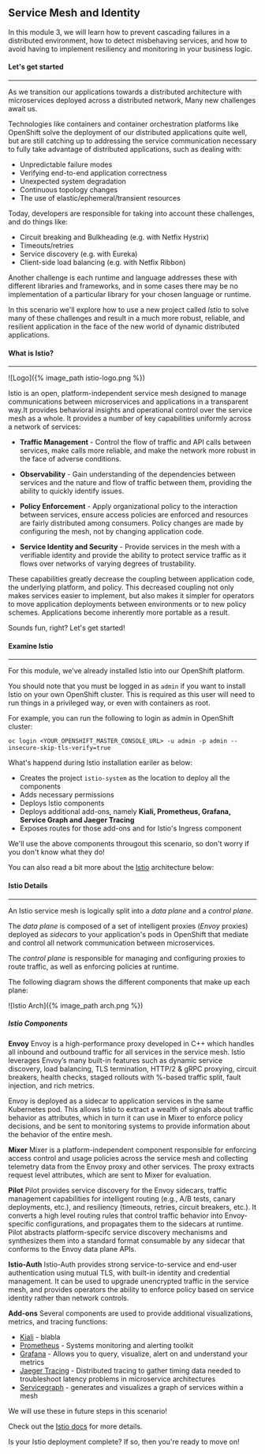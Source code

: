 ## Service Mesh and Identity

In this module 3, we will learn how to prevent cascading failures in a distributed environment, how to detect misbehaving services, and how to avoid having to implement resiliency and monitoring in your business logic.

#### Let's get started

---

As we transition our applications towards a distributed architecture with microservices deployed across a distributed
network, Many new challenges await us.

Technologies like containers and container orchestration platforms like OpenShift solve the deployment of our distributed
applications quite well, but are still catching up to addressing the service communication necessary to fully take advantage
of distributed applications, such as dealing with:

* Unpredictable failure modes
* Verifying end-to-end application correctness
* Unexpected system degradation
* Continuous topology changes
* The use of elastic/ephemeral/transient resources

Today, developers are responsible for taking into account these challenges, and do things like:

* Circuit breaking and Bulkheading (e.g. with Netfix Hystrix)
* Timeouts/retries
* Service discovery (e.g. with Eureka)
* Client-side load balancing (e.g. with Netfix Ribbon)

Another challenge is each runtime and language addresses these with different libraries and frameworks, and in
some cases there may be no implementation of a particular library for your chosen language or runtime.

In this scenario we'll explore how to use a new project called _Istio_ to solve many of these challenges and result in
a much more robust, reliable, and resilient application in the face of the new world of dynamic distributed applications.

#### What is Istio?

---

![Logo]({% image_path istio-logo.png %})

Istio is an open, platform-independent service mesh designed to manage communications between microservices and
applications in a transparent way.It provides behavioral insights and operational control over the service mesh
as a whole. It provides a number of key capabilities uniformly across a network of services:

* **Traffic Management** - Control the flow of traffic and API calls between services, make calls more reliable, and make the network more robust in the face of adverse conditions.

* **Observability** - Gain understanding of the dependencies between services and the nature and flow of traffic between them, providing the ability to quickly identify issues.

* **Policy Enforcement** - Apply organizational policy to the interaction between services, ensure access policies are enforced and resources are fairly distributed among consumers. Policy changes are made by configuring the mesh, not by changing application code.

* **Service Identity and Security** - Provide services in the mesh with a verifiable identity and provide the ability to protect service traffic as it flows over networks of varying degrees of trustability.

These capabilities greatly decrease the coupling between application code, the underlying platform, and policy. This decreased coupling not only makes services easier to implement, but also makes it simpler for operators to move application deployments between environments or to new policy schemes. Applications become inherently more portable as a result.

Sounds fun, right? Let's get started!

#### Examine Istio

---

For this module, we've already installed Istio into our OpenShift platform.

You should note that you must be logged in as `admin` if you want to install Istio on your own OpenShift cluster. This is required as this
user will need to run things in a privileged way, or even with containers as root.

For example, you can run the following to login as admin in OpenShift cluster:

`oc login <YOUR_OPENSHIFT_MASTER_CONSOLE_URL> -u admin -p admin --insecure-skip-tls-verify=true`

What's happend during Istio installation eariler as below:

* Creates the project `istio-system` as the location to deploy all the components
* Adds necessary permissions
* Deploys Istio components
* Deploys additional add-ons, namely **Kiali, Prometheus, Grafana, Service Graph and Jaeger Tracing**
* Exposes routes for those add-ons and for Istio's Ingress component

We'll use the above components througout this scenario, so don't worry if you don't know what they do!

You can also read a bit more about the [Istio](https://istio.io/docs) architecture below:

#### Istio Details

 ---

An Istio service mesh is logically split into a _data plane_ and a _control plane_.

The _data plane_ is composed of a set of intelligent proxies (_Envoy_ proxies) deployed as _sidecars_ to your application's pods in OpenShift that mediate and control all network communication between microservices.

The _control plane_ is responsible for managing and configuring proxies to route traffic, as well as enforcing policies at runtime.

The following diagram shows the different components that make up each plane:

![Istio Arch]({% image_path arch.png %})

##### Istio Components

**Envoy**
Envoy is a high-performance proxy developed in C++ which handles all inbound and outbound traffic for all services in the service mesh. Istio leverages Envoy’s many built-in features such as dynamic service discovery, load balancing, TLS termination, HTTP/2 & gRPC proxying, circuit breakers, health checks, staged rollouts with %-based traffic split, fault injection, and rich metrics.

Envoy is deployed as a sidecar to application services in the same Kubernetes pod. This allows Istio to extract a wealth of signals about traffic behavior as attributes, which in turn it can use in Mixer to enforce policy decisions, and be sent to monitoring systems to provide information about the behavior of the entire mesh.

**Mixer**
Mixer is a platform-independent component responsible for enforcing access control and usage policies across the service mesh and collecting telemetry data from the Envoy proxy and other services. The proxy extracts request level attributes, which are sent to Mixer for evaluation.

**Pilot**
Pilot provides service discovery for the Envoy sidecars, traffic management capabilities for intelligent routing (e.g., A/B tests, canary deployments, etc.), and resiliency (timeouts, retries, circuit breakers, etc.). It converts a high level routing rules that control traffic behavior into Envoy-specific configurations, and propagates them to the sidecars at runtime. Pilot abstracts platform-specifc service discovery mechanisms and synthesizes them into a standard format consumable by any sidecar that conforms to the Envoy data plane APIs.

**Istio-Auth**
Istio-Auth provides strong service-to-service and end-user authentication using mutual TLS, with built-in identity and credential management. It can be used to upgrade unencrypted traffic in the service mesh, and provides operators the ability to enforce policy based on service identity rather than network controls.

**Add-ons**
Several components are used to provide additional visualizations, metrics, and tracing functions:

* [Kiali]() - blabla
* [Prometheus](https://prometheus.io/) - Systems monitoring and alerting toolkit
* [Grafana](https://grafana.com/) - Allows you to query, visualize, alert on and understand your metrics
* [Jaeger Tracing](http://jaeger.readthedocs.io/) - Distributed tracing to gather timing data needed to troubleshoot latency problems in microservice architectures
* [Servicegraph](https://istio.io/docs/tasks/telemetry/servicegraph.html#about-the-servicegraph-add-on) - generates and visualizes a graph of services within a mesh

We will use these in future steps in this scenario!

Check out the [Istio docs](https://istio.io/docs) for more details.

Is your Istio deployment complete? If so, then you're ready to move on!
